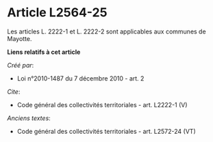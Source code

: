 # Article L2564-25

Les articles L. 2222-1 et L. 2222-2 sont applicables aux communes de Mayotte.

**Liens relatifs à cet article**

_Créé par_:

  - Loi n°2010-1487 du 7 décembre 2010 - art. 2

_Cite_:

  - Code général des collectivités territoriales - art. L2222-1 (V)

_Anciens textes_:

  - Code général des collectivités territoriales - art. L2572-24 (VT)
